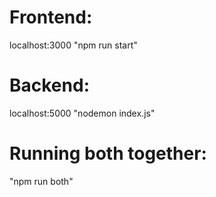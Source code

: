 # Frontend: 

localhost:3000
"npm run start"

# Backend: 

localhost:5000
"nodemon index.js"

# Running both together: 

"npm run both"

